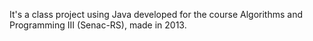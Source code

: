 It's a class project using Java developed for the course Algorithms and Programming III (Senac-RS), made in 2013.
